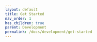 ```yaml
---
layout: default
title: Get Started
nav_order: 1
has_children: true
parent: Development
permalink: /docs/development/get-started
---
```


